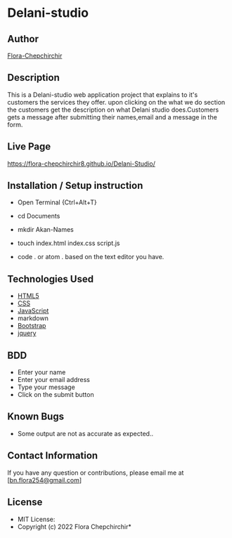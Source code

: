 # Delani-studio

## Author

[Flora-Chepchirchir](https://github.com/Flora-Chepchirchir8)

## Description
This is a Delani-studio web application project that explains to it's customers the services they offer. upon clicking on the what we do section the customers get the description on what Delani studio does.Customers gets a message after submitting their names,email and a message in the form. 


## Live Page 

https://flora-chepchirchir8.github.io/Delani-Studio/

## Installation / Setup instruction
* Open Terminal {Ctrl+Alt+T}

* cd Documents

* mkdir Akan-Names

* touch index.html index.css script.js

* code . or atom . based on the text editor you have.

## Technologies Used

* [HTML5](https://github.com/topics/html5)
* [CSS](https://github.com/topics/css3)
* [JavaScript](https://github.com/topics/javascript)
* markdown
* [Bootstrap](https://github.com/topics/bootstrap)
* [jquery](https://github.com/topics/jquery)

## BDD
* Enter your name
* Enter your email address
* Type your message
* Click on the submit button

## Known Bugs
* Some output are not as accurate as expected..

## Contact Information 

If you have any question or contributions, please email me at
 [bn.flora254@gmail.com]

## License
* MIT License:
* Copyright (c) 2022 Flora Chepchirchir*